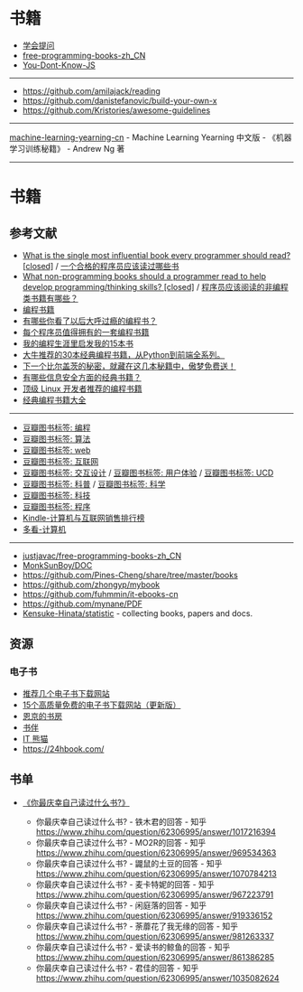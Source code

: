 书籍
========

- [学会提问](https://book.douban.com/subject/27081224/)
- [free-programming-books-zh_CN](https://github.com/justjavac/free-programming-books-zh_CN)
- [You-Dont-Know-JS](https://github.com/getify/You-Dont-Know-JS)

---

- https://github.com/amilajack/reading
- https://github.com/danistefanovic/build-your-own-x
- https://github.com/Kristories/awesome-guidelines

---

[machine-learning-yearning-cn](https://github.com/deeplearning-ai/machine-learning-yearning-cn) - Machine Learning Yearning 中文版 - 《机器学习训练秘籍》 - Andrew Ng 著 


---

# 书籍

## 参考文献

- [What is the single most influential book every programmer should read? [closed]](https://stackoverflow.com/questions/1711/what-is-the-single-most-influential-book-every-programmer-should-read/1713%231713) / [一个合格的程序员应该读过哪些书](https://justjavac.com/other/2012/05/15/qualified-programmer-should-read-what-books.html)
- [What non-programming books should a programmer read to help develop programming/thinking skills? [closed]](https://softwareengineering.stackexchange.com/questions/966/what-non-programming-books-should-a-programmer-read-to-help-develop-programming) / [程序员应该阅读的非编程类书籍有哪些？](https://github.com/justjavac/free-programming-books-zh_CN/blob/master/what-non-programming-books-should-programmers-read.md)
- [编程书籍](https://www.zhihu.com/topic/19685469/hot)
- [有哪些你看了以后大呼过瘾的编程书？](https://www.zhihu.com/question/50408698)
- [每个程序员值得拥有的一套编程书籍](https://zhuanlan.zhihu.com/p/29686661)
- [我的编程生涯里启发我的15本书](https://zhuanlan.zhihu.com/p/20677058)
- [大牛推荐的30本经典编程书籍，从Python到前端全系列。](https://zhuanlan.zhihu.com/p/55157043)
- [下一个比尔盖茨的秘密，就藏在这几本秘籍中，傲梦免费送！](https://zhuanlan.zhihu.com/p/50962466)
- [有哪些信息安全方面的经典书籍？](https://www.zhihu.com/question/21390646/answer/530108731)
- [顶级 Linux 开发者推荐的编程书籍](https://zhuanlan.zhihu.com/p/50629354)
- [经典编程书籍大全](https://zhuanlan.zhihu.com/p/29025944)

---

- [豆瓣图书标签: 编程](https://book.douban.com/tag/%E7%BC%96%E7%A8%8B?type=S)
- [豆瓣图书标签: 算法](https://book.douban.com/tag/%E7%AE%97%E6%B3%95?type=S)
- [豆瓣图书标签: web](https://book.douban.com/tag/web?type=S)
- [豆瓣图书标签: 互联网](https://book.douban.com/tag/%E4%BA%92%E8%81%94%E7%BD%91?type=S)
- [豆瓣图书标签: 交互设计](https://book.douban.com/tag/%E4%BA%A4%E4%BA%92%E8%AE%BE%E8%AE%A1?type=S) / [豆瓣图书标签: 用户体验](https://book.douban.com/tag/%E7%94%A8%E6%88%B7%E4%BD%93%E9%AA%8C?type=S) / [豆瓣图书标签: UCD](https://book.douban.com/tag/UCD?type=S)
- [豆瓣图书标签: 科普](https://book.douban.com/tag/%E7%A7%91%E6%99%AE?type=S) / [豆瓣图书标签: 科学](https://book.douban.com/tag/%E7%A7%91%E5%AD%A6?type=S)
- [豆瓣图书标签: 科技](https://book.douban.com/tag/%E7%A7%91%E6%8A%80?type=S)
- [豆瓣图书标签: 程序](https://book.douban.com/tag/%E7%A8%8B%E5%BA%8F?type=S)
- [Kindle-计算机与互联网销售排行榜](https://www.amazon.cn/gp/bestsellers/digital-text/143359071/)
- [多看-计算机](http://www.duokan.com/list/6-2-1)

---

- [justjavac/free-programming-books-zh_CN](https://github.com/justjavac/free-programming-books-zh_CN)
- [MonkSunBoy/DOC](https://github.com/MonkSunBoy/DOC/tree/master/classic)
- https://github.com/Pines-Cheng/share/tree/master/books
- https://github.com/zhongyp/mybook
- https://github.com/fuhmmin/it-ebooks-cn
- https://github.com/mynane/PDF
- [Kensuke-Hinata/statistic](https://github.com/Kensuke-Hinata/statistic) - collecting books, papers and docs.

## 资源 

### 电子书

- [推荐几个电子书下载网站](https://zhuanlan.zhihu.com/p/33073008)
- [15个高质量免费的电子书下载网站（更新版）](https://zhuanlan.zhihu.com/p/35051290)
- [恩京的书房](https://www.enjing.com/)
- [书伴](https://bookfere.com/)
- [IT 熊猫](https://www.itpanda.net/book/)
- https://24hbook.com/

## 书单

- [《你最庆幸自己读过什么书?》](https://www.zhihu.com/question/62306995)

    - 你最庆幸自己读过什么书? - 铁木君的回答 - 知乎
https://www.zhihu.com/question/62306995/answer/1017216394
    - 你最庆幸自己读过什么书? - MO2R的回答 - 知乎
https://www.zhihu.com/question/62306995/answer/969534363
    - 你最庆幸自己读过什么书? - 鼹鼠的土豆的回答 - 知乎
https://www.zhihu.com/question/62306995/answer/1070784213
    - 你最庆幸自己读过什么书? - 麦卡特妮的回答 - 知乎
https://www.zhihu.com/question/62306995/answer/967223791
    - 你最庆幸自己读过什么书? - 闲庭落的回答 - 知乎
https://www.zhihu.com/question/62306995/answer/919336152
    - 你最庆幸自己读过什么书? - 荼蘼花了我无缘的回答 - 知乎
https://www.zhihu.com/question/62306995/answer/981263337
    - 你最庆幸自己读过什么书? - 爱读书的鲸鱼的回答 - 知乎
https://www.zhihu.com/question/62306995/answer/861386285
    - 你最庆幸自己读过什么书? - 君佳的回答 - 知乎
https://www.zhihu.com/question/62306995/answer/1035082624

